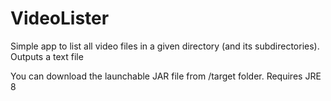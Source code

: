 # VideoLister
Simple app to list all video files in a given directory (and its subdirectories). Outputs a text file

You can download the launchable JAR file from /target folder. Requires JRE 8 
